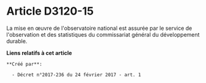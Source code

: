 # Article D3120-15

La mise en œuvre de l'observatoire national est assurée par le service de l'observation et des statistiques du commissariat
général du développement durable.

**Liens relatifs à cet article**

	**Créé par**:

	  - Décret n°2017-236 du 24 février 2017 - art. 1
